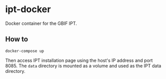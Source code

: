 # ipt-docker

Docker container for the GBIF IPT.

## How to

```
docker-compose up
```

Then access IPT installation page using the host's IP address and port 8085. The `data` directory is mounted as a volume and used as the IPT data directory.
